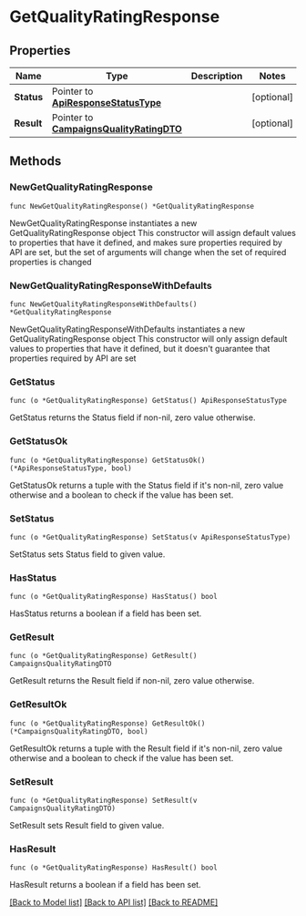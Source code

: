 # GetQualityRatingResponse

## Properties

Name | Type | Description | Notes
------------ | ------------- | ------------- | -------------
**Status** | Pointer to [**ApiResponseStatusType**](ApiResponseStatusType.md) |  | [optional] 
**Result** | Pointer to [**CampaignsQualityRatingDTO**](CampaignsQualityRatingDTO.md) |  | [optional] 

## Methods

### NewGetQualityRatingResponse

`func NewGetQualityRatingResponse() *GetQualityRatingResponse`

NewGetQualityRatingResponse instantiates a new GetQualityRatingResponse object
This constructor will assign default values to properties that have it defined,
and makes sure properties required by API are set, but the set of arguments
will change when the set of required properties is changed

### NewGetQualityRatingResponseWithDefaults

`func NewGetQualityRatingResponseWithDefaults() *GetQualityRatingResponse`

NewGetQualityRatingResponseWithDefaults instantiates a new GetQualityRatingResponse object
This constructor will only assign default values to properties that have it defined,
but it doesn't guarantee that properties required by API are set

### GetStatus

`func (o *GetQualityRatingResponse) GetStatus() ApiResponseStatusType`

GetStatus returns the Status field if non-nil, zero value otherwise.

### GetStatusOk

`func (o *GetQualityRatingResponse) GetStatusOk() (*ApiResponseStatusType, bool)`

GetStatusOk returns a tuple with the Status field if it's non-nil, zero value otherwise
and a boolean to check if the value has been set.

### SetStatus

`func (o *GetQualityRatingResponse) SetStatus(v ApiResponseStatusType)`

SetStatus sets Status field to given value.

### HasStatus

`func (o *GetQualityRatingResponse) HasStatus() bool`

HasStatus returns a boolean if a field has been set.

### GetResult

`func (o *GetQualityRatingResponse) GetResult() CampaignsQualityRatingDTO`

GetResult returns the Result field if non-nil, zero value otherwise.

### GetResultOk

`func (o *GetQualityRatingResponse) GetResultOk() (*CampaignsQualityRatingDTO, bool)`

GetResultOk returns a tuple with the Result field if it's non-nil, zero value otherwise
and a boolean to check if the value has been set.

### SetResult

`func (o *GetQualityRatingResponse) SetResult(v CampaignsQualityRatingDTO)`

SetResult sets Result field to given value.

### HasResult

`func (o *GetQualityRatingResponse) HasResult() bool`

HasResult returns a boolean if a field has been set.


[[Back to Model list]](../README.md#documentation-for-models) [[Back to API list]](../README.md#documentation-for-api-endpoints) [[Back to README]](../README.md)


